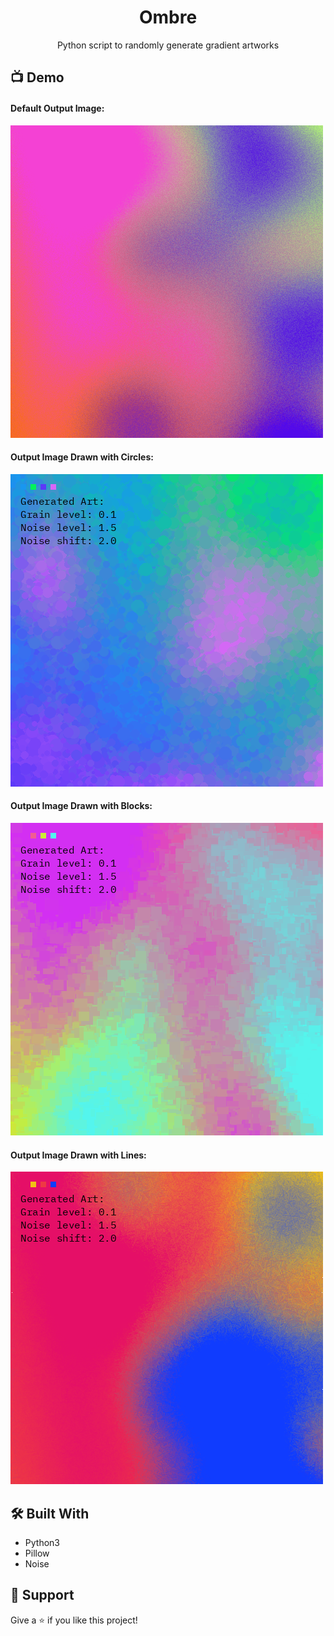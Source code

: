 <h1 align="center">Ombre</h1>

<p align="center">Python script to randomly generate gradient artworks</p>

## 📺 Demo

#### Default Output Image:

![Default Output Image](test/test-6.png)

#### Output Image Drawn with Circles:

![Output Image Drawn with Circles](test/circles-1.png)

#### Output Image Drawn with Blocks:

![Output Image Drawn with Blocks](test/blocks-4.png)

#### Output Image Drawn with Lines:

![Output Image Drawn with Lines](test/lines-5.png)

## 🛠 Built With

- Python3
- Pillow
- Noise

## 🤝 Support

Give a ⭐️ if you like this project!
